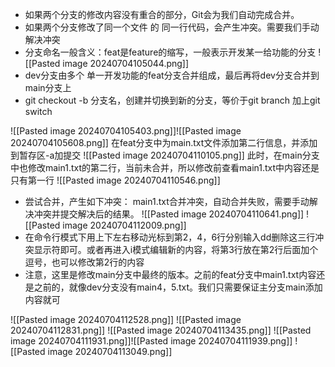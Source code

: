 - 如果两个分支的修改内容没有重合的部分，Git会为我们自动完成合并。
- 如果两个分支修改了同一个文件 的 同一行代码，会产生冲突。需要我们手动解决冲突
- 分支命名一般含义：feat是feature的缩写，一般表示开发某一给功能的分支
![[Pasted image 20240704105044.png]]
- dev分支由多个 单一开发功能的feat分支合并组成，最后再将dev分支合并到main分支上
- git checkout -b 分支名，创建并切换到新的分支，等价于git branch 加上git switch

![[Pasted image 20240704105403.png]]![[Pasted image 20240704105608.png]]
在feat分支中为main.txt文件添加第二行信息，并添加到暂存区-a加提交
![[Pasted image 20240704110105.png]]
此时，在main分支中也修改main1.txt的第二行，当前未合并，所以修改前查看main1.txt中内容还是只有第一行
 ![[Pasted image 20240704110546.png]]
 - 尝试合并，产生如下冲突：
 main1.txt合并冲突，自动合并失败，需要手动解决冲突并提交解决后的结果。
 ![[Pasted image 20240704110641.png]]
![[Pasted image 20240704112009.png]]
- 在命令行模式下用上下左右移动光标到第2，4，6行分别输入dd删除这三行冲突显示符即可。或者再进入i模式编辑新的内容，将第3行放在第2行后面加个逗号，也可以修改第2行的内容
- 注意，这里是修改main分支中最终的版本。之前的feat分支中main1.txt内容还是之前的，就像dev分支没有main4，5.txt。我们只需要保证主分支main添加内容就可 

![[Pasted image 20240704112528.png]]
![[Pasted image 20240704112831.png]] ![[Pasted image 20240704113435.png]]
![[Pasted image 20240704111931.png]]![[Pasted image 20240704111939.png]]
![[Pasted image 20240704113049.png]]